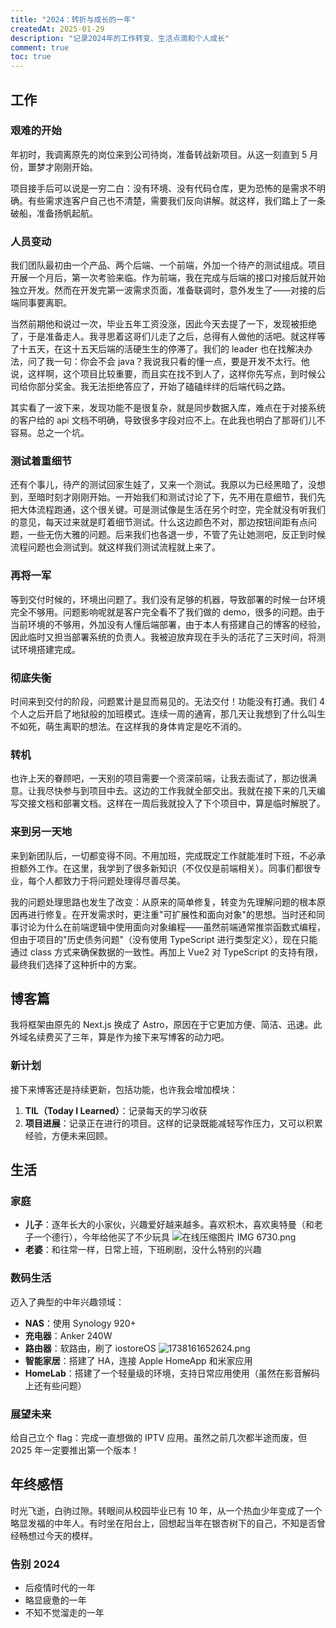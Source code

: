 ```yaml
---
title: "2024：转折与成长的一年"
createdAt: 2025-01-29
description: "记录2024年的工作转变、生活点滴和个人成长"
comment: true
toc: true
---
```


## 工作

### 艰难的开始

年初时，我调离原先的岗位来到公司待岗，准备转战新项目。从这一刻直到 5 月份，噩梦才刚刚开始。

项目接手后可以说是一穷二白：没有环境、没有代码仓库，更为恐怖的是需求不明确。有些需求连客户自己也不清楚，需要我们反向讲解。就这样，我们踏上了一条破船，准备扬帆起航。

### 人员变动

我们团队最初由一个产品、两个后端、一个前端，外加一个待产的测试组成。项目开展一个月后，第一次考验来临。作为前端，我在完成与后端的接口对接后就开始独立开发。然而在开发完第一波需求页面，准备联调时，意外发生了——对接的后端同事要离职。

当然前期他和说过一次，毕业五年工资没涨，因此今天去提了一下，发现被拒绝了，于是准备走人。我寻思着这哥们儿走了之后，总得有人做他的活吧。就这样等了十五天，在这十五天后端的活硬生生的停滞了。我们的 leader 也在找解决办法，问了我一句：你会不会 java？我说我只看的懂一点，要是开发不太行。他说，这样啊，这个项目比较重要，而且实在找不到人了，这样你先写点，到时候公司给你部分奖金。我无法拒绝答应了，开始了磕磕绊绊的后端代码之路。

其实看了一波下来，发现功能不是很复杂，就是同步数据入库，难点在于对接系统的客户给的 api 文档不明确，导致很多字段对应不上。在此我也明白了那哥们儿不容易。总之一个坑。

### 测试着重细节

还有个事儿，待产的测试回家生娃了，又来一个测试。我原以为已经黑暗了，没想到，至暗时刻才刚刚开始。一开始我们和测试讨论了下，先不用在意细节，我们先把大体流程跑通，这个很关键。可是测试像是生活在另个时空，完全就没有听我们的意见，每天过来就是盯着细节测试。什么这边颜色不对，那边按钮间距有点问题，一些无伤大雅的问题。后来我们也各退一步，不管了先让她测吧，反正到时候流程问题也会测试到。就这样我们测试流程就上来了。

### 再将一军

等到交付时候的，环境出问题了。我们没有足够的机器，导致部署的时候一台环境完全不够用。问题影响呢就是客户完全看不了我们做的 demo，很多的问题。由于当前环境的不够用，外加没有人懂后端部署，由于本人有搭建自己的博客的经验，因此临时又担当部署系统的负责人。我被迫放弃现在手头的活花了三天时间，将测试环境搭建完成。

### 彻底失衡

时间来到交付的阶段，问题累计是显而易见的。无法交付！功能没有打通。我们 4 个人之后开启了地狱般的加班模式。连续一周的通宵，那几天让我想到了什么叫生不如死，萌生离职的想法。在这样我的身体肯定是吃不消的。

### 转机

也许上天的眷顾吧，一天别的项目需要一个资深前端，让我去面试了，那边很满意。让我尽快参与到项目中去。这边的工作我就全部交出。我就在接下来的几天编写交接文档和部署文档。这样在一周后我就投入了下个项目中，算是临时解脱了。

### 来到另一天地

来到新团队后，一切都变得不同。不用加班，完成既定工作就能准时下班，不必承担额外工作。在这里，我学到了很多新知识（不仅仅是前端相关）。同事们都很专业，每个人都致力于将问题处理得尽善尽美。

我的问题处理思路也发生了改变：从原来的简单修复，转变为先理解问题的根本原因再进行修复。在开发需求时，更注重"可扩展性和面向对象"的思想。当时还和同事讨论为什么在前端逻辑中使用面向对象编程——虽然前端通常推崇函数式编程，但由于项目的"历史债务问题"（没有使用 TypeScript 进行类型定义），现在只能通过 class 方式来确保数据的一致性。再加上 Vue2 对 TypeScript 的支持有限，最终我们选择了这种折中的方案。

## 博客篇

我将框架由原先的 Next.js 换成了 Astro，原因在于它更加方便、简洁、迅速。此外域名续费买了三年，算是作为接下来写博客的动力吧。

### 新计划

接下来博客还是持续更新，包括功能，也许我会增加模块：

1. **TIL（Today I Learned）**：记录每天的学习收获
2. **项目进展**：记录正在进行的项目。这样的记录既能减轻写作压力，又可以积累经验，方便未来回顾。

## 生活

### 家庭

- **儿子**：逐年长大的小家伙，兴趣爱好越来越多。喜欢积木，喜欢奥特曼（和老子一个德行），今年给他买了不少玩具
  ![在线压缩图片 IMG 6730.png](https://home.matrixpunk.com:9800/i/2025/01/29/679a3d7fa003f.png)
- **老婆**：和往常一样，日常上班，下班刷剧，没什么特别的兴趣

### 数码生活

迈入了典型的中年兴趣领域：

- **NAS**：使用 Synology 920+
- **充电器**：Anker 240W
- **路由器**：软路由，刷了 iostoreOS
  ![1738161652624.png](https://home.matrixpunk.com:9800/i/2025/01/29/679a3df74fe6b.png)
- **智能家居**：搭建了 HA，连接 Apple HomeApp 和米家应用
- **HomeLab**：搭建了一个轻量级的环境，支持日常应用使用（虽然在影音解码上还有些问题）

### 展望未来

给自己立个 flag：完成一直想做的 IPTV 应用。虽然之前几次都半途而废，但 2025 年一定要推出第一个版本！

## 年终感悟

时光飞逝，白驹过隙。转眼间从校园毕业已有 10 年，从一个热血少年变成了一个略显发福的中年人。有时坐在阳台上，回想起当年在银杏树下的自己，不知是否曾经畅想过今天的模样。

### 告别 2024

- 后疫情时代的一年
- 略显疲惫的一年
- 不知不觉溜走的一年
